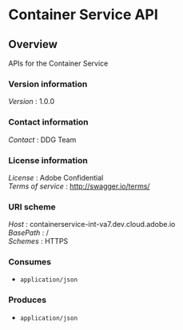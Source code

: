 # Container Service API


<a name="overview"></a>
## Overview
APIs for the Container Service


### Version information
*Version* : 1.0.0


### Contact information
*Contact* : DDG Team


### License information
*License* : Adobe Confidential  
*Terms of service* : http://swagger.io/terms/


### URI scheme
*Host* : containerservice-int-va7.dev.cloud.adobe.io  
*BasePath* : /  
*Schemes* : HTTPS


### Consumes

* `application/json`


### Produces

* `application/json`



